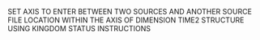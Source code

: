 SET AXIS TO ENTER BETWEEN TWO SOURCES AND ANOTHER SOURCE FILE LOCATION WITHIN THE AXIS OF DIMENSION TIME2 STRUCTURE USING KINGDOM STATUS INSTRUCTIONS
